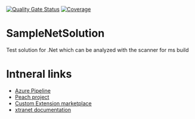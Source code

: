 [![Quality Gate Status](https://peach.sonarsource.com/api/project_badges/measure?project=SampleNetSolution&metric=alert_status&token=sqb_1c0fe15e8a188e590713c6ad89ac9e0776164711)](https://peach.sonarsource.com/dashboard?id=SampleNetSolution) [![Coverage](https://peach.sonarsource.com/api/project_badges/measure?project=SampleNetSolution&metric=coverage&token=sqb_1c0fe15e8a188e590713c6ad89ac9e0776164711)](https://peach.sonarsource.com/dashboard?id=SampleNetSolution)

# SampleNetSolution
Test solution for .Net which can be analyzed with the scanner for ms build

# Intneral links

* [Azure Pipeline](https://dev.azure.com/sonar-testing/SampleNetSolution/_build)
* [Peach project](https://peach.sonarsource.com/dashboard?id=SampleNetSolution)
* [Custom Extension marketplace](https://marketplace.visualstudio.com/manage/publishers/sonar-testing)
* [xtranet documentation](https://xtranet-sonarsource.atlassian.net/wiki/spaces/SSG/pages/2298478636/Azure+DevOps+extension+for+SonarQube+SonarCloud)
